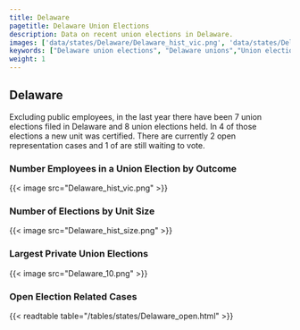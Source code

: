 ```yaml
---
title: Delaware
pagetitle: Delaware Union Elections
description: Data on recent union elections in Delaware.
images: ['data/states/Delaware/Delaware_hist_vic.png', 'data/states/Delaware/Delaware_hist_size.png', 'data/states/Delaware/Delaware_10.png']
keywords: ["Delaware union elections", "Delaware unions","Union elections"]
weight: 1
---
```

##  Delaware

Excluding public employees, in the last year there have been 7 union elections filed in Delaware and 8 union elections held. In 4 of those elections a new unit was certified. There are currently 2 open representation cases and 1 of are still waiting to vote.

### Number Employees in a Union Election by Outcome
{{< image src="Delaware_hist_vic.png" >}}

### Number of Elections by Unit Size
{{< image src="Delaware_hist_size.png" >}}

### Largest Private Union Elections
{{< image src="Delaware_10.png" >}}

### Open Election Related Cases
{{< readtable table="/tables/states/Delaware_open.html" >}}

